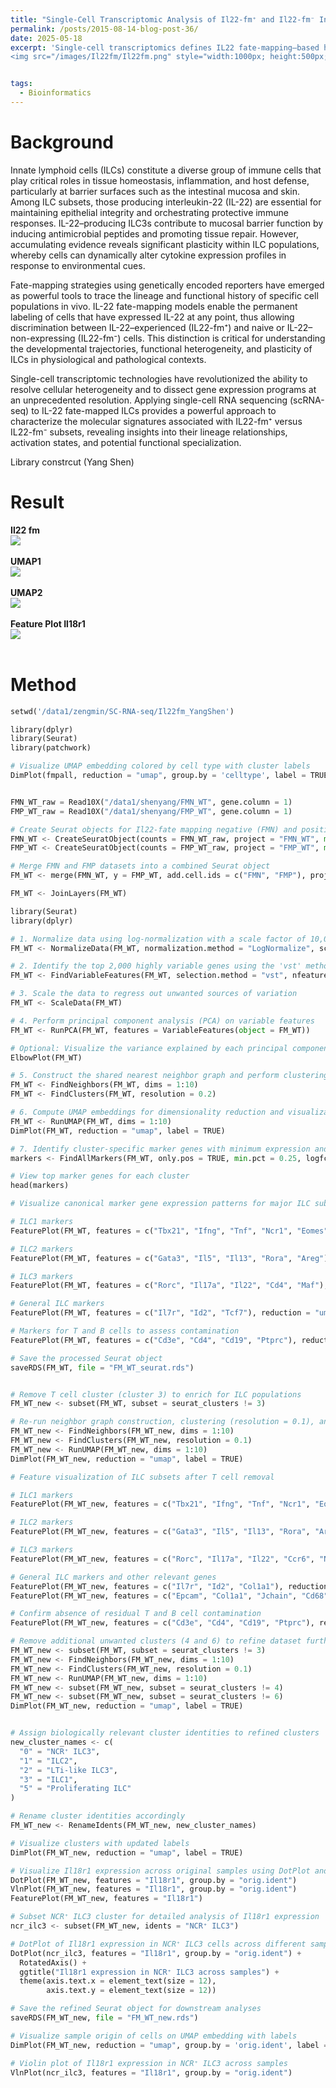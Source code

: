 ```yaml
---
title: "Single-Cell Transcriptomic Analysis of Il22-fm⁺ and Il22-fm⁻ Innate Lymphoid Cells"
permalink: /posts/2015-08-14-blog-post-36/
date: 2025-05-18
excerpt: 'Single-cell transcriptomics defines IL22 fate-mapping–based heterogeneity among innate lymphoid cells. <br/>
<img src="/images/Il22fm/Il22fm.png" style="width:1000px; height:500px;">'


tags:
  - Bioinformatics
---
```


Background
======
Innate lymphoid cells (ILCs) constitute a diverse group of immune cells that play critical roles in tissue homeostasis, inflammation, and host defense, particularly at barrier surfaces such as the intestinal mucosa and skin. Among ILC subsets, those producing interleukin-22 (IL-22) are essential for maintaining epithelial integrity and orchestrating protective immune responses. IL-22–producing ILC3s contribute to mucosal barrier function by inducing antimicrobial peptides and promoting tissue repair. However, accumulating evidence reveals significant plasticity within ILC populations, whereby cells can dynamically alter cytokine expression profiles in response to environmental cues.<br/>

Fate-mapping strategies using genetically encoded reporters have emerged as powerful tools to trace the lineage and functional history of specific cell populations in vivo. IL-22 fate-mapping models enable the permanent labeling of cells that have expressed IL-22 at any point, thus allowing discrimination between IL-22–experienced (IL22-fm⁺) and naive or IL-22–non-expressing (IL22-fm⁻) cells. This distinction is critical for understanding the developmental trajectories, functional heterogeneity, and plasticity of ILCs in physiological and pathological contexts.<br/>

Single-cell transcriptomic technologies have revolutionized the ability to resolve cellular heterogeneity and to dissect gene expression programs at an unprecedented resolution. Applying single-cell RNA sequencing (scRNA-seq) to IL-22 fate-mapped ILCs provides a powerful approach to characterize the molecular signatures associated with IL22-fm⁺ versus IL22-fm⁻ subsets, revealing insights into their lineage relationships, activation states, and potential functional specialization.<br/>

Library constrcut (Yang Shen)


Result
======
**Il22 fm** <br/> <img src="/images/Il22fm/Il22fm.png"><br/><br/>
**UMAP1** <br/> <img src="/images/Il22fm/UMAP1.png"><br/><br/>
**UMAP2** <br/> <img src="/images/Il22fm/UMAP2.png"><br/><br/>
**Feature Plot Il18r1** <br/> <img src="/images/Il22fm/Il18r1.png"><br/><br/>





Method
======
```python
setwd('/data1/zengmin/SC-RNA-seq/Il22fm_YangShen')

library(dplyr)
library(Seurat)
library(patchwork)

# Visualize UMAP embedding colored by cell type with cluster labels
DimPlot(fmpall, reduction = "umap", group.by = 'celltype', label = TRUE)


FMN_WT_raw = Read10X("/data1/shenyang/FMN_WT", gene.column = 1)
FMP_WT_raw = Read10X("/data1/shenyang/FMP_WT", gene.column = 1)

# Create Seurat objects for Il22-fate mapping negative (FMN) and positive (FMP) wild-type samples
FMN_WT <- CreateSeuratObject(counts = FMN_WT_raw, project = "FMN_WT", min.cells = 3, min.features = 200)
FMP_WT <- CreateSeuratObject(counts = FMP_WT_raw, project = "FMP_WT", min.cells = 3, min.features = 200)

# Merge FMN and FMP datasets into a combined Seurat object
FM_WT <- merge(FMN_WT, y = FMP_WT, add.cell.ids = c("FMN", "FMP"), project = "FM_WT")

FM_WT <- JoinLayers(FM_WT)

library(Seurat)
library(dplyr)

# 1. Normalize data using log-normalization with a scale factor of 10,000
FM_WT <- NormalizeData(FM_WT, normalization.method = "LogNormalize", scale.factor = 10000)

# 2. Identify the top 2,000 highly variable genes using the 'vst' method
FM_WT <- FindVariableFeatures(FM_WT, selection.method = "vst", nfeatures = 2000)

# 3. Scale the data to regress out unwanted sources of variation
FM_WT <- ScaleData(FM_WT)

# 4. Perform principal component analysis (PCA) on variable features
FM_WT <- RunPCA(FM_WT, features = VariableFeatures(object = FM_WT))

# Optional: Visualize the variance explained by each principal component (elbow plot)
ElbowPlot(FM_WT)

# 5. Construct the shared nearest neighbor graph and perform clustering (resolution = 0.2)
FM_WT <- FindNeighbors(FM_WT, dims = 1:10)
FM_WT <- FindClusters(FM_WT, resolution = 0.2)

# 6. Compute UMAP embeddings for dimensionality reduction and visualization
FM_WT <- RunUMAP(FM_WT, dims = 1:10)
DimPlot(FM_WT, reduction = "umap", label = TRUE)

# 7. Identify cluster-specific marker genes with minimum expression and log fold-change thresholds
markers <- FindAllMarkers(FM_WT, only.pos = TRUE, min.pct = 0.25, logfc.threshold = 0.25)

# View top marker genes for each cluster
head(markers)

# Visualize canonical marker gene expression patterns for major ILC subsets on UMAP

# ILC1 markers
FeaturePlot(FM_WT, features = c("Tbx21", "Ifng", "Tnf", "Ncr1", "Eomes"), reduction = "umap", cols = c("lightgrey", "red"))

# ILC2 markers
FeaturePlot(FM_WT, features = c("Gata3", "Il5", "Il13", "Rora", "Areg"), reduction = "umap", cols = c("lightgrey", "blue"))

# ILC3 markers
FeaturePlot(FM_WT, features = c("Rorc", "Il17a", "Il22", "Cd4", "Maf"), reduction = "umap", cols = c("lightgrey", "green"))

# General ILC markers
FeaturePlot(FM_WT, features = c("Il7r", "Id2", "Tcf7"), reduction = "umap", cols = c("lightgrey", "purple"))

# Markers for T and B cells to assess contamination
FeaturePlot(FM_WT, features = c("Cd3e", "Cd4", "Cd19", "Ptprc"), reduction = "umap", cols = c("lightgrey", "purple"))

# Save the processed Seurat object
saveRDS(FM_WT, file = "FM_WT_seurat.rds")


# Remove T cell cluster (cluster 3) to enrich for ILC populations
FM_WT_new <- subset(FM_WT, subset = seurat_clusters != 3)

# Re-run neighbor graph construction, clustering (resolution = 0.1), and UMAP for refined dataset
FM_WT_new <- FindNeighbors(FM_WT_new, dims = 1:10)
FM_WT_new <- FindClusters(FM_WT_new, resolution = 0.1)
FM_WT_new <- RunUMAP(FM_WT_new, dims = 1:10)
DimPlot(FM_WT_new, reduction = "umap", label = TRUE)

# Feature visualization of ILC subsets after T cell removal

# ILC1 markers
FeaturePlot(FM_WT_new, features = c("Tbx21", "Ifng", "Tnf", "Ncr1", "Eomes"), reduction = "umap", cols = c("lightgrey", "red"))

# ILC2 markers
FeaturePlot(FM_WT_new, features = c("Gata3", "Il5", "Il13", "Rora", "Areg"), reduction = "umap", cols = c("lightgrey", "blue"))

# ILC3 markers
FeaturePlot(FM_WT_new, features = c("Rorc", "Il17a", "Il22", "Ccr6", "Ncr1", "Mki67"), reduction = "umap", cols = c("lightgrey", "green"))

# General ILC markers and other relevant genes
FeaturePlot(FM_WT_new, features = c("Il7r", "Id2", "Col1a1"), reduction = "umap", cols = c("lightgrey", "purple"))
FeaturePlot(FM_WT_new, features = c("Epcam", "Col1a1", "Jchain", "Cd68"), reduction = "umap", cols = c("lightgrey", "purple"))

# Confirm absence of residual T and B cell contamination
FeaturePlot(FM_WT_new, features = c("Cd3e", "Cd4", "Cd19", "Ptprc"), reduction = "umap", cols = c("lightgrey", "purple"))

# Remove additional unwanted clusters (4 and 6) to refine dataset further
FM_WT_new <- subset(FM_WT, subset = seurat_clusters != 3)
FM_WT_new <- FindNeighbors(FM_WT_new, dims = 1:10)
FM_WT_new <- FindClusters(FM_WT_new, resolution = 0.1)
FM_WT_new <- RunUMAP(FM_WT_new, dims = 1:10)
FM_WT_new <- subset(FM_WT_new, subset = seurat_clusters != 4)
FM_WT_new <- subset(FM_WT_new, subset = seurat_clusters != 6)
DimPlot(FM_WT_new, reduction = "umap", label = TRUE)


# Assign biologically relevant cluster identities to refined clusters
new_cluster_names <- c(
  "0" = "NCR⁺ ILC3",
  "1" = "ILC2",
  "2" = "LTi-like ILC3",
  "3" = "ILC1",
  "5" = "Proliferating ILC"
)

# Rename cluster identities accordingly
FM_WT_new <- RenameIdents(FM_WT_new, new_cluster_names)

# Visualize clusters with updated labels
DimPlot(FM_WT_new, reduction = "umap", label = TRUE)

# Visualize Il18r1 expression across original samples using DotPlot and Violin plots
DotPlot(FM_WT_new, features = "Il18r1", group.by = "orig.ident")
VlnPlot(FM_WT_new, features = "Il18r1", group.by = "orig.ident")
FeaturePlot(FM_WT_new, features = "Il18r1")

# Subset NCR⁺ ILC3 cluster for detailed analysis of Il18r1 expression
ncr_ilc3 <- subset(FM_WT_new, idents = "NCR⁺ ILC3")

# DotPlot of Il18r1 expression in NCR⁺ ILC3 cells across different samples with rotated axis labels
DotPlot(ncr_ilc3, features = "Il18r1", group.by = "orig.ident") +
  RotatedAxis() +
  ggtitle("Il18r1 expression in NCR⁺ ILC3 across samples") +
  theme(axis.text.x = element_text(size = 12),
        axis.text.y = element_text(size = 12))

# Save the refined Seurat object for downstream analyses
saveRDS(FM_WT_new, file = "FM_WT_new.rds")

# Visualize sample origin of cells on UMAP embedding with labels
DimPlot(FM_WT_new, reduction = "umap", group.by = 'orig.ident', label = TRUE)

# Violin plot of Il18r1 expression in NCR⁺ ILC3 across samples
VlnPlot(ncr_ilc3, features = "Il18r1", group.by = "orig.ident")

```
